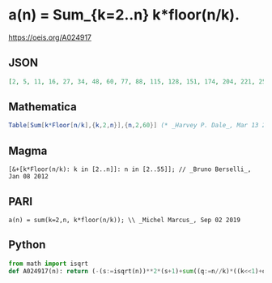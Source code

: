 # a\(n\) \= Sum\_\{k\=2\.\.n\} k\*floor\(n/k\)\.
https://oeis.org/A024917
## JSON
```JSON
[2, 5, 11, 16, 27, 34, 48, 60, 77, 88, 115, 128, 151, 174, 204, 221, 259, 278, 319, 350, 385, 408, 467, 497, 538, 577, 632, 661, 732, 763, 825, 872, 925, 972, 1062, 1099, 1158, 1213, 1302, 1343, 1438, 1481, 1564, 1641, 1712, 1759, 1882, 1938, 2030, 2101, 2198, 2251]
```
## Mathematica
```Mathematica
Table[Sum[k*Floor[n/k],{k,2,n}],{n,2,60}] (* _Harvey P. Dale_, Mar 13 2015 *)
```
## Magma
```Magma
[&+[k*Floor(n/k): k in [2..n]]: n in [2..55]]; // _Bruno Berselli_, Jan 08 2012
```
## PARI
```PARI
a(n) = sum(k=2,n, k*floor(n/k)); \\ _Michel Marcus_, Sep 02 2019
```
## Python
```Python
from math import isqrt
def A024917(n): return (-(s:=isqrt(n))**2*(s+1)+sum((q:=n//k)*((k<<1)+q+1) for k in range(1,s+1))>>1)-n # _Chai Wah Wu_, Oct 23 2023
```
